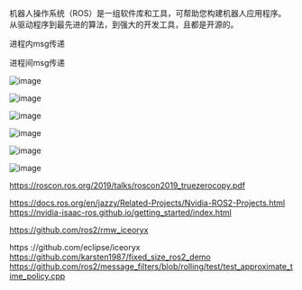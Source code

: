 机器人操作系统（ROS）是一组软件库和工具，可帮助您构建机器人应用程序。从驱动程序到最先进的算法，到强大的开发工具，且都是开源的。   

进程内msg传递   

进程间msg传递   

![image](https://github.com/user-attachments/assets/8bb0ad5c-4b8c-4c14-bae2-5e39e5a9479b)

![image](https://github.com/user-attachments/assets/d9192b7e-bd8f-40c0-a8a4-a3f2e595efa5)

![image](https://github.com/user-attachments/assets/b3d41356-51d4-4d97-a217-8728b6fec061)

![image](https://github.com/user-attachments/assets/a02ce406-b048-441b-b164-f322f5ce0b7f)

![image](https://github.com/user-attachments/assets/8f8ef650-eddc-434c-8650-82b51b185939)

![image](https://github.com/user-attachments/assets/f1da8647-7d98-42f8-b290-d51050e7f1f2)

https://roscon.ros.org/2019/talks/roscon2019_truezerocopy.pdf   


https://docs.ros.org/en/jazzy/Related-Projects/Nvidia-ROS2-Projects.html    
https://nvidia-isaac-ros.github.io/getting_started/index.html   

https://github.com/ros2/rmw_iceoryx

https ://github.com/eclipse/iceoryx    
https://github.com/karsten1987/fixed_size_ros2_demo    
https://github.com/ros2/message_filters/blob/rolling/test/test_approximate_time_policy.cpp
